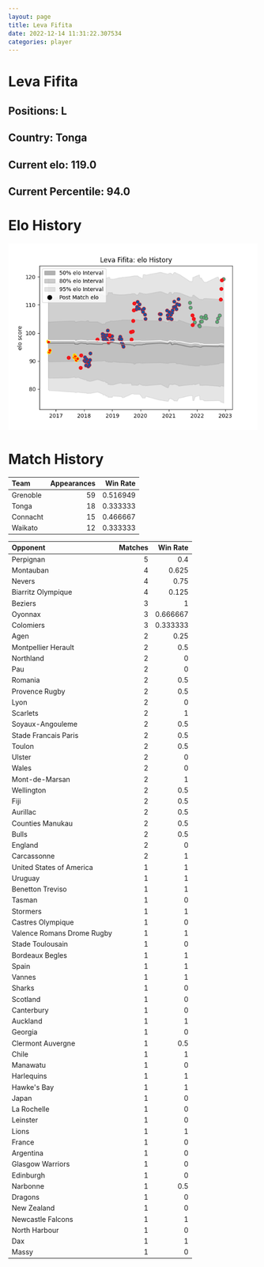 ```yaml
---  
layout: page  
title: Leva Fifita  
date: 2022-12-14 11:31:22.307534  
categories: player  
---
```

# Leva Fifita

## Positions: L

## Country: Tonga

## Current elo: 119.0

## Current Percentile: 94.0

# Elo History


![elo history](history_LevaFifita.png)
# Match History


| Team     |   Appearances |   Win Rate |
|:---------|--------------:|-----------:|
| Grenoble |            59 |   0.516949 |
| Tonga    |            18 |   0.333333 |
| Connacht |            15 |   0.466667 |
| Waikato  |            12 |   0.333333 |

| Opponent                   |   Matches |   Win Rate |
|:---------------------------|----------:|-----------:|
| Perpignan                  |         5 |   0.4      |
| Montauban                  |         4 |   0.625    |
| Nevers                     |         4 |   0.75     |
| Biarritz Olympique         |         4 |   0.125    |
| Beziers                    |         3 |   1        |
| Oyonnax                    |         3 |   0.666667 |
| Colomiers                  |         3 |   0.333333 |
| Agen                       |         2 |   0.25     |
| Montpellier Herault        |         2 |   0.5      |
| Northland                  |         2 |   0        |
| Pau                        |         2 |   0        |
| Romania                    |         2 |   0.5      |
| Provence Rugby             |         2 |   0.5      |
| Lyon                       |         2 |   0        |
| Scarlets                   |         2 |   1        |
| Soyaux-Angouleme           |         2 |   0.5      |
| Stade Francais Paris       |         2 |   0.5      |
| Toulon                     |         2 |   0.5      |
| Ulster                     |         2 |   0        |
| Wales                      |         2 |   0        |
| Mont-de-Marsan             |         2 |   1        |
| Wellington                 |         2 |   0.5      |
| Fiji                       |         2 |   0.5      |
| Aurillac                   |         2 |   0.5      |
| Counties Manukau           |         2 |   0.5      |
| Bulls                      |         2 |   0.5      |
| England                    |         2 |   0        |
| Carcassonne                |         2 |   1        |
| United States of America   |         1 |   1        |
| Uruguay                    |         1 |   1        |
| Benetton Treviso           |         1 |   1        |
| Tasman                     |         1 |   0        |
| Stormers                   |         1 |   1        |
| Castres Olympique          |         1 |   0        |
| Valence Romans Drome Rugby |         1 |   1        |
| Stade Toulousain           |         1 |   0        |
| Bordeaux Begles            |         1 |   1        |
| Spain                      |         1 |   1        |
| Vannes                     |         1 |   1        |
| Sharks                     |         1 |   0        |
| Scotland                   |         1 |   0        |
| Canterbury                 |         1 |   0        |
| Auckland                   |         1 |   1        |
| Georgia                    |         1 |   0        |
| Clermont Auvergne          |         1 |   0.5      |
| Chile                      |         1 |   1        |
| Manawatu                   |         1 |   0        |
| Harlequins                 |         1 |   1        |
| Hawke's Bay                |         1 |   1        |
| Japan                      |         1 |   0        |
| La Rochelle                |         1 |   0        |
| Leinster                   |         1 |   0        |
| Lions                      |         1 |   1        |
| France                     |         1 |   0        |
| Argentina                  |         1 |   0        |
| Glasgow Warriors           |         1 |   0        |
| Edinburgh                  |         1 |   0        |
| Narbonne                   |         1 |   0.5      |
| Dragons                    |         1 |   0        |
| New Zealand                |         1 |   0        |
| Newcastle Falcons          |         1 |   1        |
| North Harbour              |         1 |   0        |
| Dax                        |         1 |   1        |
| Massy                      |         1 |   0        |